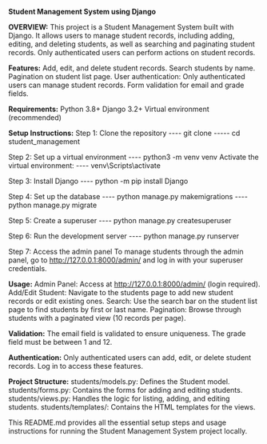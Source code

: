 **Student Management System using Django**

**OVERVIEW:** 
This project is a Student Management System built with Django. It allows users to manage student records, including adding, editing, and deleting students, as well as searching and paginating student records. Only authenticated users can perform actions on student records.

**Features:**
Add, edit, and delete student records.
Search students by name.
Pagination on student list page.
User authentication: Only authenticated users can manage student records.
Form validation for email and grade fields.

**Requirements:**
Python 3.8+
Django 3.2+
Virtual environment (recommended)

**Setup Instructions:**
Step 1: Clone the repository
---- git clone <your-repository-url>
----- cd student_management

Step 2: Set up a virtual environment
---- python3 -m venv venv
 Activate the virtual environment:
   ---- venv\Scripts\activate
   
Step 3: Install Django
---- python -m pip install Django

Step 4: Set up the database
---- python manage.py makemigrations
---- python manage.py migrate

Step 5: Create a superuser
---- python manage.py createsuperuser

Step 6: Run the development server
---- python manage.py runserver

Step 7: Access the admin panel
To manage students through the admin panel, go to http://127.0.0.1:8000/admin/ and log in with your superuser credentials.

**Usage:**
Admin Panel: Access at http://127.0.0.1:8000/admin/ (login required).
Add/Edit Student: Navigate to the students page to add new student records or edit existing ones.
Search: Use the search bar on the student list page to find students by first or last name.
Pagination: Browse through students with a paginated view (10 records per page).

**Validation:**
The email field is validated to ensure uniqueness.
The grade field must be between 1 and 12.

**Authentication:**
Only authenticated users can add, edit, or delete student records.
Log in to access these features.

**Project Structure:**
students/models.py: Defines the Student model.
students/forms.py: Contains the forms for adding and editing students.
students/views.py: Handles the logic for listing, adding, and editing students.
students/templates/: Contains the HTML templates for the views.

This README.md provides all the essential setup steps and usage instructions for running the Student Management System project locally.
